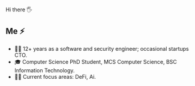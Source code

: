 Hi there :raised_hand_with_fingers_splayed:  

## Me :zap:

- :man_office_worker: 12+ years as a software and security engineer; occasional startups CTO.
- :mortar_board: Computer Science PhD Student, MCS Computer Science, BSC Information Technology.
- 👨‍🔬 Current focus areas: DeFi, Ai.


 <!--
## Tech Stack :man_technologist:

# coding everyday 

Here is my favorite (unordered) tech stack to build stuff, including Front-End, Back-End, DevSecOps, Smart contracts, 

- Programming Languages
  - Python, JavaScript, Solidity, Golang, C, PHP, Rust
- Front-End
  - React/Next.js, Vue/Nuxt.js, Svelte/SvelteKit
- Back-End
  - Fiber, Deno, Bun, Django, Laravel, Flask
- Blockchain
  - EVM, Foundry, Hardhat, Viem, Wagmi, Ethers.js, Web3.py, Ape, Geth
- DevOps
  - Docker, Github Actions
- Databases
  - PostgreSQL, MySQL,  Redis, SQLite
- Cloud
  - DigitalOcean, AWS, Vercel, Fly, Neon, Supabase
- AI/ML
  - Pytorch, Keras, Numpy, Pandas, Scikit-learn
- Security
  - BurpSuite, IDA Pro, Ghidra, X64dbg, GDB/LLD
-->

 <!--
## Stats :bar_chart:                                    
                                   
<div>
<img  src="https://github-readme-stats.vercel.app/api?username=0xsha&&show_icons=true&theme=radical"/>
  </a>
<div>  -->

